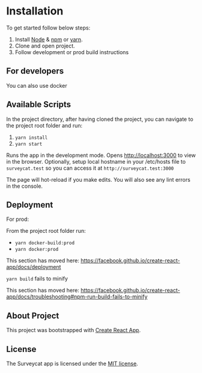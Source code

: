# Installation

To get started follow below steps:

1. Install [Node](https://nodejs.org/en/) & [npm](https://www.npmjs.com/get-npm) or [yarn](https://yarnpkg.com/getting-started/install).
2. Clone and open project.
3. Follow development or prod build instructions

## For developers

You can also use docker

## Available Scripts

In the project directory, after having cloned the project, you can navigate to the project root folder and run:

1. `yarn install`
2. `yarn start`

Runs the app in the development mode.
Opens [http://localhost:3000](http://localhost:3000) to view in the browser.
Optionally, setup local hostname in your /etc/hosts file to `surveycat.test` so you can access it at `http://surveycat.test:3000`

The page will hot-reload if you make edits.
You will also see any lint errors in the console.

## Deployment

For prod:

From the project root folder run:

- ```yarn docker-build:prod```
- ```yarn docker:prod```

This section has moved here: <https://facebook.github.io/create-react-app/docs/deployment>

 `yarn build` fails to minify

This section has moved here: <https://facebook.github.io/create-react-app/docs/troubleshooting#npm-run-build-fails-to-minify>

## About Project

This project was bootstrapped with [Create React App](https://github.com/facebook/create-react-app).

## License

The Surveycat app is licensed under the [MIT license](https://opensource.org/licenses/MIT).